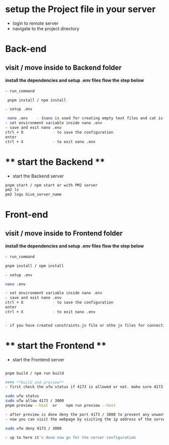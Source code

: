 # setup the Project file in your server

- login to remote server
- navigate to the project directory



# **Back-end**
## visit / move inside to Backend folder 
#### install the dependencies and setup .env files flow the step below
```bash
- run_command

 pnpm install / npm install

- setup .env 

 nano .env    - (nano is used for creating empty text files and cat is ueded to read the text file)
- set environment variable inside nano .env 
- save and exit nano .env 
ctrl + O             - to save the configuration 
enter 
ctrl + X             - to exit nano .env

```

# ** start the Backend **
- start the Backend server
```bash
pnpm start / npm start or with PM2 server
pm2 ls
pm2 logs Give_server_name

```


# **Front-end**
## visit / move inside to Frontend folder 
#### install the dependencies and setup .env files flow the step below

```bash
- run_command

pnpm install / npm install

- setup .env

nano .env

- set environment variable inside nano .env
- save and exit nano .env 
ctrl + O             - to save the configuration 
enter 
ctrl + X             - to exit nano .env


- if you have created constraints.js file or othe js files for connectivity for the server than setup for it same as nano .env

```


# ** start the Frontend **
- start the Frontend server
```bash

pnpm build / npm run build

#### **build and preview**
- first check the ufw status if 4173 is allowed or not. make sure 4173 / 3000 is allowed this port allow to run the build and preview webpage

sudo ufw status
sudo ufw allow 4173 / 3000
pnpm preview --host  or    npm run preview --host

- after preview is done deny the port 4173 / 3000 to prevent any unwanted access to the server
- now you can visit the webpage by visiting the ip address of the server with port 4173 / 3000

sudo ufw deny 4173 / 3000

- up to here it's done now go for the server configuration
```



